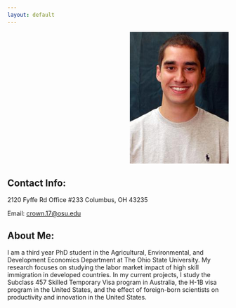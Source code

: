 ```yaml
---
layout: default
---
```

<div style="text-align:right"><img src ="crown_pic.jpg" /></div>


## Contact Info:
2120 Fyffe Rd
Office #233 
Columbus, OH 43235

Email: crown.17@osu.edu


## About Me:
I am a third year PhD student in the Agricultural, Environmental, and Development Economics Department at The Ohio State University.  My research focuses on studying the labor market impact of high skill immigration in developed countries.  In my current projects, I study the Subclass 457 Skilled Temporary Visa program in Australia, the H-1B visa program in the United States, and the effect of foreign-born scientists on productivity and innovation in the United States.